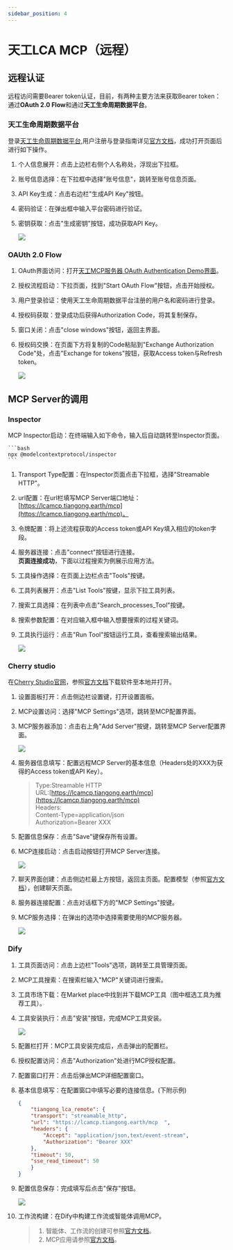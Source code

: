 ```yaml
---
sidebar_position: 4
---
```


# 天工LCA MCP（远程）

## 远程认证

远程访问需要Bearer token认证，目前，有两种主要方法来获取Bearer token：通过**OAuth 2.0 Flow**和通过**天工生命周期数据平台**。

### 天工生命周期数据平台

登录[天工生命周期数据平台](https://lca.tiangong.earth),用户注册与登录指南详见[官方文档](https://docs.tiangong.earth/quick-start/first-login)，成功打开页面后进行如下操作。  

1. 个人信息展开：点击上边栏右侧个人名称处，浮现出下拉框。
2. 账号信息选择：在下拉框中选择"账号信息"，跳转至账号信息页面。
3. API Key生成：点击右边栏"生成API Key"按钮。
4. 密码验证：在弹出框中输入平台密码进行验证。
5. 密钥获取：点击"生成密钥"按钮，成功获取API Key。

    ![](img/11.png)

### OAUth 2.0 Flow

1. OAuth界面访问：打开[天工MCP服务器 OAuth Authentication Demo界面](https://lcamcp.tiangong.earth/oauth/demo)。
2. 授权流程启动：下拉页面，找到"Start OAuth Flow"按钮，点击开始授权。
3. 用户登录验证：使用天工生命周期数据平台注册的用户名和密码进行登录。
4. 授权码获取：登录成功后获得Authorization Code，将其复制保存。
5. 窗口关闭：点击"close windows"按钮，返回主界面。
6. 授权码交换：在页面下方将复制的Code粘贴到"Exchange Authorization Code"处，点击"Exchange for tokens"按钮，获取Access token与Refresh token。  

    ![](img/10.png)  

## MCP Server的调用

### Inspector

MCP Inspector启动：在终端输入如下命令，输入后自动跳转至Inspector页面。  

    ```bash
    npx @modelcontextprotocol/inspector
    ```

1. Transport Type配置：在Inspector页面点击下拉框，选择"Streamable HTTP"。
2. url配置：在url栏填写MCP Server端口地址：[https://lcamcp.tiangong.earth/mcp](https://lcamcp.tiangong.earth/mcp)。
3. 令牌配置：将上述流程获取的Access token或API Key填入相应的token字段。
4. 服务器连接：点击"connect"按钮进行连接。  
    **页面连接成功**，下面以过程搜索为例展示应用方法。  
5. 工具操作选择：在页面上边栏点击"Tools"按键。
6. 工具列表展开：点击"List Tools"按键，显示下拉工具列表。
7. 搜索工具选择：在列表中点击"Search_processes_Tool"按键。
8. 搜索参数配置：在对应输入框中输入想要搜索的过程关键词。
9. 工具执行运行：点击"Run Tool"按钮运行工具，查看搜索输出结果。

    ![](img/12.png)

### Cherry studio

在[Cherry Studio官网](https://www.cherry-ai.com/download)，参照[官方文档](https://docs.cherry-ai.com/pre-basic/installation)下载软件至本地并打开。  

1. 设置面板打开：点击侧边栏设置键，打开设置面板。
2. MCP设置访问：选择"MCP Settings"选项，跳转至MCP配置界面。
3. MCP服务器添加：点击右上角"Add Server"按键，跳转至MCP Server配置界面。

    ![](img/6.png)

4. 服务器信息填写：配置远程MCP Server的基本信息（Headers处的XXX为获得的Access token或API Key）。
    >Type:Streamable HTTP  
    >URL:[https://lcamcp.tiangong.earth/mcp](https://lcamcp.tiangong.earth/mcp)  
    >Headers:  
    >Content-Type=application/json  
    >Authorization=Bearer XXX  

5. 配置信息保存：点击"Save"键保存所有设置。
6. MCP连接启动：点击启动按钮打开MCP Server连接。
  
    ![](img/7.png)  
7. 聊天界面创建：点击侧边栏最上方按钮，返回主页面。配置模型（参照[官方文档](https://docs.cherry-ai.com/pre-basic/providers)），创建聊天页面。  
8. 服务器连接配置：点击对话框下方的"MCP Settings"按键。
9. MCP服务选择：在弹出的选项中选择需要使用的MCP服务器。  

    ![](img/15.png)  

### Dify

1. 工具页面访问：点击上边栏"Tools"选项，跳转至工具管理页面。  
1. MCP工具搜索：在搜索栏输入"MCP"关键词进行搜索。  
1. 工具市场下载：在Market place中找到并下载MCP工具（图中框选工具为推荐工具）。  
1. 工具安装执行：点击"安装"按钮，完成MCP工具安装。  

    ![](img/16.png)

1. 配置栏打开：MCP工具安装完成后，点击弹出的配置栏。  
1. 授权配置访问：点击"Authorization"处进行MCP授权配置。  
1. 配置窗口打开：点击后弹出MCP详细配置窗口。  
1. 基本信息填写：在配置窗口中填写必要的连接信息。(下附示例)

    ```JSON
    {
        "tiangong_lca_remote": {
        "transport": "streamable_http",
        "url": "https://lcamcp.tiangong.earth/mcp  ",
        "headers": {
            "Accept": "application/json,text/event-stream",
            "Authorization": "Bearer XXX"
        },
        "timeout": 50,
        "sse_read_timeout": 50
        }
    }
    ```

1. 配置信息保存：完成填写后点击"保存"按钮。

    ![](img/17.png)  

1. 工作流构建：在Dify中构建工作流或智能体调用MCP。  

    >
    >1. 智能体、工作流的创建可参照[官方文档](https://docs.dify.ai/zh-hans/guides/application-orchestrate/creating-an-application)。
    >2. MCP应用请参照[官方文档](https://docs.dify.ai/zh-hans/guides/tools/mcp)。
